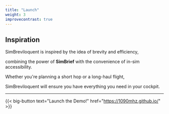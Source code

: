 ```yaml
---
title: "Launch"
weight: 3
improvecontrast: true
---
```


## Inspiration

SimBreviloquent is inspired by the idea of brevity and efficiency,

combining the power of **SimBrief** with the convenience of in-sim accessibility.

Whether you're planning a short hop or a long-haul flight,

SimBreviloquent will ensure you have everything you need in your cockpit.

---

{{< big-button text="Launch the Demo!" href="https://1090mhz.github.io/" >}}
